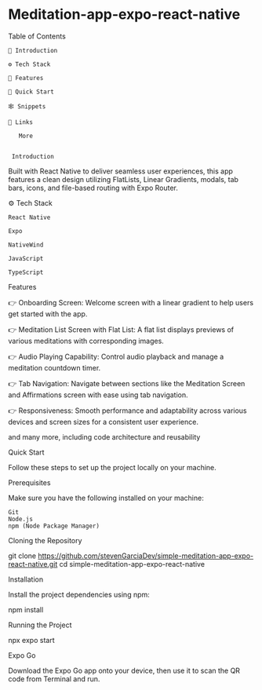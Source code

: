 # Meditation-app-expo-react-native

Table of Contents

    🤖 Introduction
    
    ⚙️ Tech Stack
    
    🔋 Features
    
    🤸 Quick Start
    
    🕸️ Snippets
    
    🔗 Links
    
       More


     Introduction

Built with React Native to deliver seamless user experiences, this app features a clean design utilizing FlatLists, Linear Gradients, modals, tab bars, icons, and file-based routing with Expo Router.

⚙️ Tech Stack

    React Native
    
    Expo
    
    NativeWind
    
    JavaScript
    
    TypeScript


 Features

👉 Onboarding Screen: Welcome screen with a linear gradient to help users get started with the app.

👉 Meditation List Screen with Flat List: A flat list displays previews of various meditations with corresponding images.

👉 Audio Playing Capability: Control audio playback and manage a meditation countdown timer.

👉 Tab Navigation: Navigate between sections like the Meditation Screen and Affirmations screen with ease using tab navigation.

👉 Responsiveness: Smooth performance and adaptability across various devices and screen sizes for a consistent user experience.

and many more, including code architecture and reusability


Quick Start

Follow these steps to set up the project locally on your machine.

Prerequisites

Make sure you have the following installed on your machine:

    Git
    Node.js
    npm (Node Package Manager)

Cloning the Repository

git clone https://github.com/stevenGarciaDev/simple-meditation-app-expo-react-native.git
cd simple-meditation-app-expo-react-native

Installation

Install the project dependencies using npm:

npm install

Running the Project

npx expo start

Expo Go

Download the Expo Go app onto your device, then use it to scan the QR code from Terminal and run.





    


